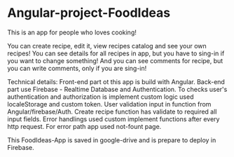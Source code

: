 # Angular-project-FoodIdeas

This is an app for people who loves cooking!

You can create recipe, edit it, view recipes catalog and see your own recipes!
You can see details for all recipes in app, but you have to sing-in if you want to change something!
And you can see comments for recipe, but you can write comments, only if you are sing-in!

Technical details:
Front-end part ot this app is build with Angular.
Back-end part use Firebase - Realtime Database and Authentication.
To checks user's authentication and authorization is implement custom logic used localeStorage and custom token.
User validation input in function from Angular/firebase/Auth.
Create recipe function has validate to required all input fields.
Error handlings used custom implement functions after every http request. 
For error path app used not-fount page.

This FoodIdeas-App is saved in google-drive and is prepare to deploy in Firebase.







